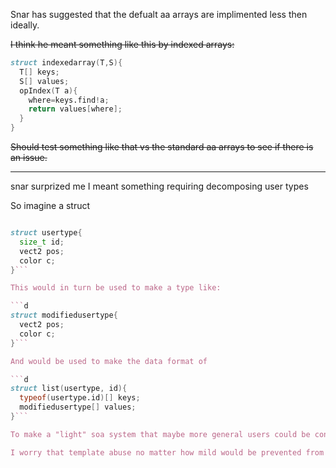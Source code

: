 Snar has suggested that the defualt aa arrays are implimented less then ideally. 

~~I think he meant something like this by indexed arrays:~~
```d
struct indexedarray(T,S){
  T[] keys;
  S[] values;
  opIndex(T a){
    where=keys.find!a;
    return values[where];
  }
}
```

~~Should test something like that vs the standard aa arrays to see if there is an issue.~~

----

snar surprized me I meant something requiring decomposing user types

So imagine a struct

```d 

struct usertype{
  size_t id;
  vect2 pos;
  color c;
}```

This would in turn be used to make a type like:

```d
struct modifiedusertype{
  vect2 pos;
  color c;
}```

And would be used to make the data format of 

```d
struct list(usertype, id){
  typeof(usertype.id)[] keys;
  modifiedusertype[] values;
}```

To make a "light" soa system that maybe more general users could be convinced to use.

I worry that template abuse no matter how mild would be prevented from being put into the std or generally approved of as being to hacky. But this is in my wheel house; some experimation is called for.